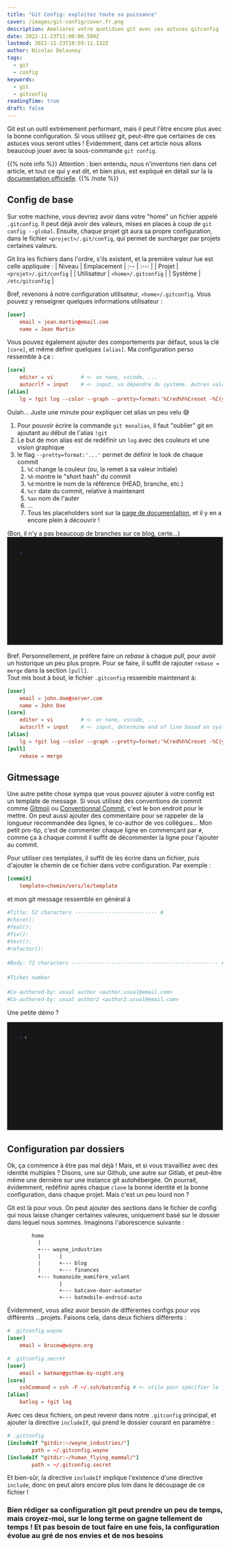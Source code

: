 ```yaml
---
title: "Git Config: exploitez toute sa puissance"
cover: /images/git-config/cover.fr.png
description: Améliorez votre quotidien git avec ces astuces gitconfig
date: 2022-11-23T11:00:00.509Z
lastmod: 2022-11-23T10:59:11.132Z
author: Nicolas Delauney
tags:
  - git
  - config
keywords:
  - git
  - gitconfig
readingTime: true
draft: false
---
```


Git est un outil extrèmement performant, mais il peut l'être encore plus avec la bonne configuration. Si vous utilisez git, peut-être que certaines de ces astuces vous seront utiles ! Évidemment, dans cet article nous allons beaucoup jouer avec la sous-commande `git config`.

{{% note info %}}
Attention : bien entendu, nous n'inventons rien dans cet article, et tout ce qui y est dit, et bien plus, est expliqué en détail sur la la [documentation officielle](https://git-scm.com/docs).
{{% /note %}}

## Config de base
Sur votre machine, vous devriez avoir dans votre "home" un fichier appelé `.gitconfig`. Il peut déjà avoir des valeurs, mises en places à coup de `git config --global`. Ensuite, chaque projet git aura sa propre configuration, dans le fichier `<project>/.git/config`, qui permet de surcharger  par projets certaines valeurs.  

Git lira les fichiers dans l'ordre, s'ils existent, et la première valeur lue est celle appliquée :
| Niveau | Emplacement
| :-- | :--: |
| Projet | `<projet>/.git/config` |
| Utilisateur | `<home>/.gitconfig` |
| Système | `/etc/gitconfig` |

Bref, revenons à notre configuration utilisateur, `<home>/.gitconfig`. Vous pouvez y renseigner quelques informations utilisateur :
```toml
[user]
	email = jean.martin@email.com
	name = Jean Martin
```
Vous pouvez également ajouter des comportements par défaut, sous la clé `[core]`, et même définir quelques `[alias]`. Ma configuration perso ressemble à ça :
```toml
[core]
	editor = vi			# <- ou nano, vscode, ...
	autocrlf = input	# <- input, va dépendre du système. Autres valeurs: true, false
[alias]
	lg = !git log --color --graph --pretty=format:'%Cred%h%Creset -%C(yellow)%d%Creset %s %Cgreen(%cr) %C(bold blue)<%an>%Creset' --abbrev-commit
```
Oulah... Juste une minute pour expliquer cet alias un peu velu 😅
1. Pour pouvoir écrire la commande `git monalias`, il faut "oublier" git en ajoutant au début de l'alias `!git`
2. Le but de mon alias est de redéfinir un `log` avec des couleurs et une vision graphique
3. le flag `--pretty=format:'...'` permet de définir le look de chaque commit
   1. `%C` change la couleur (ou, la remet à sa valeur initiale)
   2. `%h` montre le "short hash" du commit
   3. `%d` montre le nom de la référence (HEAD, branche, etc.)
   4. `%cr` date du commit, relative à maintenant
   5. `%an` nom de l'auter
   6. ...
   7. Tous les placeholders sont sur la [page de documentation][placeholders], et il y en a encore plein à découvrir !

(Bon, il n'y a pas beaucoup de branches sur ce blog, certe...)
![demo git lg](resources/gitlg.gif)

Bref. Personnellement, je préfère faire un _rebase_ à chaque _pull_, pour avoir un historique un peu plus propre. Pour se faire, il suffit de rajouter `rebase = merge` dans la section `[pull]`.  
Tout mis bout à bout, le fichier `.gitconfig` ressemble maintenant à:
```toml
[user]
	email = john.doe@server.com
	name = John Doe
[core]
	editor = vi			# <- or nano, vscode, ...
	autocrlf = input	# <- input, determine end of line based on system. Other values: true, false
[alias]
	lg = !git log --color --graph --pretty=format:'%Cred%h%Creset -%C(yellow)%d%Creset %s %Cgreen(%cr) %C(bold blue)<%an>%Creset' --abbrev-commit
[pull]
	rebase = merge
```

## Gitmessage
Une autre petite chose sympa que vous pouvez ajouter à votre config est un template de message. Si vous utilisez des conventions de commit comme [Gitmoji](https://gitmoji.dev/) ou [Conventionnal Commit](https://www.conventionalcommits.org/en/v1.0.0/), c'est le bon endroit pour le mettre. On peut aussi ajouter des commentaire pour se rappeler de la longueur recommandée des lignes, le co-author de vos collègues... Mon petit pro-tip, c'est de commenter chaque ligne en commençant par `#`, comme ça à chaque commit il suffit de décommenter la ligne pour l'ajouter au commit.

Pour utiliser ces templates, il suffit de les écrire dans un fichier, puis d'ajouter le chemin de ce fichier dans votre configuration. Par exemple :
```toml
[commit]
	template=chemin/vers/le/template
```
et mon git message ressemble en général à
```toml
#Title: 52 characters --------------------------- #
#chore():
#feat():
#fix():
#test():
#refactor():

#Body: 72 characters ------------------------------------------------ #

#Ticket number

#Co-authored-by: usual author <author.usual@email.com>
#Co-authored-by: usual author2 <author2.usual@email.com>
```

Une petite démo ?

![demo gitcommit](./resources/gitcommit.fr.gif)

## Configuration par dossiers
Ok, ça commence à être pas mal déjà ! Mais, et si vous travailliez avec des identité multiples ? Disons, une sur Github, une autre sur Gitlab, et peut-être même une dernière sur une instance git autohébergée. On pourrait, évidemment, redéfinir après chaque `clone` la bonne identité et la bonne configuration, dans chaque projet. Mais c'est un peu lourd non ?

Git est là pour vous. On peut ajouter des sections dans le fichier de config qui nous laisse changer certaines valeures, uniquement basé sur le dossier dans lequel nous sommes. Imaginons l'aborescence suivante :
```goat
        home                                                                   
          |
          +--- wayne_industries
          |      |
          |      +--- blog
          |      +--- finances
          +--- humanoide_mamifère_volant
                 |
                 +--- batcave-door-automator
                 +--- batmobile-android-auto
```
Évidemment, vous allez avoir besoin de différentes configs pour vos différents ...projets. Faisons cela, dans deux fichiers différents :

```toml
# .gitconfig.wayne
[user]
	email = brucew@wayne.org
```
```toml
# .gitconfig.secret
[user]
	email = batman@gotham-by-night.org
[core]
	sshCommand = ssh -F ~/.ssh/batconfig # <- utile pour spécifier le fichier à utiliser avec git
[alias]
	batlog = !git log
```

Avec ces deux fichiers, on peut revenir dans notre `.gitconfig` principal, et ajouter la directive `includeIf`, qui prend le dossier courant en paramètre :
```toml
# .gitconfig
[includeIf "gitdir:~/wayne_industries/"]
        path = ~/.gitconfig.wayne
[includeIf "gitdir:~/human_flying_mammal/"]
        path = ~/.gitconfig.secret
```

Et bien-sûr, la directive `includeIf` implique l'existence d'une directive `include`, donc on peut alors encore plus loin dans le découpage de ce fichier !


### Bien rédiger sa configuration git peut prendre un peu de temps, mais croyez-moi, sur le long terme on gagne tellement de temps ! Et pas besoin de tout faire en une fois, la configuration évolue au gré de nos envies et de nos besoins

[placeholders]: https://git-scm.com/docs/pretty-formats#Documentation/pretty-formats.txt-emHem